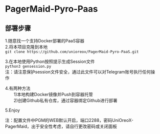 # PagerMaid-Pyro-Paas  
## 部署步骤  
1.随意找一个支持Docker部署的PaaS容器  
2.将本项目克隆到本地  
`git clone https://github.com/unioreox/PagerMaid-Pyro-PaaS.git`  
  
3.在本地使用Python按照提示生成Session文件  
`python3 gensession.py`  
注：请注意保护session文件安全，通过此文件可以对Telegram账号执行任何操作
  
4.有两种方法  
&emsp;&emsp;1)本地构建Docker镜像并Push到容器托管  
&emsp;&emsp;2)创建Github私有仓库，通过容器绑定Github进行部署  
  
5.Enjoy

注：配置文件中PGM的WEB默认开启，端口2288，密码UniOreoX-PagerMaid，出于安全性考虑，请自行更改密码或关闭面板
